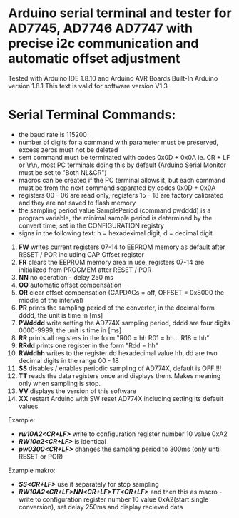 # Arduino serial terminal and tester for  AD7745, AD7746 AD7747 with precise i2c communication and automatic offset adjustment
Tested with Arduino IDE 1.8.10 and Arduino AVR Boards Built-In Arduino version 1.8.1 
This text is valid for software version V1.3
# Serial Terminal Commands:
  - the baud rate is 115200
  - number of digits for a command with parameter must be preserved, excess zeros must not be deleted
  - sent command must be terminated with codes 0x0D + 0x0A ie. CR + LF or \r\n, most PC terminals doing this by default
    (Arduino Serial Monitor must be set to "Both NL&CR")
  - macros can be created if the PC terminal allows it,  but each command must be from the next command separated by codes 0x0D + 0x0A
  - registers 00 - 06 are read only, registers 15 - 18 are factory calibrated and they are not saved to flash memory
  - the sampling period value SamplePeriod (command pwdddd) is a program variable,
    the minimal sample period is determined by the convert time, set in the CONFIGURATION registry
  - signs in the following text: h = hexadeximal digit, d = decimal digit

1. **FW** writes current registers 07-14 to EEPROM memory as default after RESET / POR including CAP Offset register
2. **FR** clears the EEPROM memory area in use, registers 07-14 are initialized from PROGMEM after RESET / POR
3. **NN** no operation - delay 250 ms
4. **OO** automatic offset compensation
5. **OR** clear offset compensation (CAPDACs = off, OFFSET = 0x8000 the middle of the interval)
6. **PR** prints the sampling period of the converter, in the decimal form dddd, the unit is time in [ms]
7. **PWdddd** write setting the AD774X sampling period, dddd are four digits 0000-9999, the unit is time in [ms]
8. **RR** prints all registers in the form "R00 = hh R01 = hh… R18 = hh"
9. **RRdd** prints one register in the form "Rdd = hh"
10. **RWddhh** writes to the register dd hexadecimal value hh, dd are two decimal digits in the range 00 - 18
11. **SS** disables / enables periodic sampling of AD774X, default is OFF !!!
12. **TT** reads the data registers once and displays them. Makes meaning only when sampling is stop.
13. **VV** displays the version of this software
14. **XX** restart Arduino with SW reset AD774X including setting its default values

  
Example: 
 - _**rw10A2<CR+LF>**_                   write to configuration register number 10 value 0xA2
 - _**RW10a2<CR+LF>**_ is identical
 - _**pw0300<CR+LF>**_                   changes the sampling period to 300ms (only until RESET or POR)
 
Example makro:
 - _**SS<CR+LF>**_                       use it separately for stop sampling
 - _**RW10A2<CR+LF>NN<CR+LF>TT<CR+LF>**_ and then this as macro - write to configuration register number 10 value 0xA2(start single conversion), set delay 250ms and display recieved data
